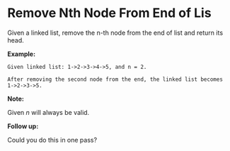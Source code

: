 # Remove Nth Node From End of Lis

Given a linked list, remove the n-th node from the end of list and return its head.

__Example:__

```
Given linked list: 1->2->3->4->5, and n = 2.

After removing the second node from the end, the linked list becomes 1->2->3->5.
```

__Note:__

Given _n_ will always be valid.

__Follow up:__

Could you do this in one pass?